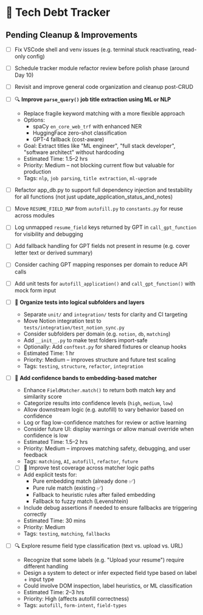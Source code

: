 # 🧹 Tech Debt Tracker

## Pending Cleanup & Improvements

- [ ] Fix VSCode shell and venv issues (e.g. terminal stuck reactivating, read-only config)
- [ ] Schedule tracker module refactor review before polish phase (around Day 10)
- [ ] Revisit and improve general code organization and cleanup post-CRUD

- [ ] 🔍 **Improve `parse_query()` job title extraction using ML or NLP**
  - Replace fragile keyword matching with a more flexible approach
  - Options:
    - spaCy `en_core_web_trf` with enhanced NER
    - HuggingFace zero-shot classification
    - GPT-4 fallback (cost-aware)
  - Goal: Extract titles like "ML engineer", "full stack developer", "software architect" without hardcoding
  - Estimated Time: 1.5–2 hrs
  - Priority: Medium – not blocking current flow but valuable for production
  - Tags: `nlp`, `job parsing`, `title extraction`, `ml-upgrade`

- [ ] Refactor app_db.py to support full dependency injection and testability for all functions (not just update_application_status_and_notes)
- [ ] Move `RESUME_FIELD_MAP` from `autofill.py` to `constants.py` for reuse across modules
- [ ] Log unmapped `resume_field` keys returned by GPT in `call_gpt_function` for visibility and debugging
- [ ] Add fallback handling for GPT fields not present in resume (e.g. cover letter text or derived summary)
- [ ] Consider caching GPT mapping responses per domain to reduce API calls
- [ ] Add unit tests for `autofill_application()` and `call_gpt_function()` with mock form input

- [ ] 📁 **Organize tests into logical subfolders and layers**
  - Separate `unit/` and `integration/` tests for clarity and CI targeting
  - Move Notion integration test to `tests/integration/test_notion_sync.py`
  - Consider subfolders per domain (e.g. `notion`, `db`, `matching`)
  - Add `__init__.py` to make test folders import-safe
  - Optionally: Add `conftest.py` for shared fixtures or cleanup hooks
  - Estimated Time: 1 hr
  - Priority: Medium – improves structure and future test scaling
  - Tags: `testing`, `structure`, `refactor`, `integration`


- [ ] 🧠 **Add confidence bands to embedding-based matcher**
  - Enhance `FieldMatcher.match()` to return both match key and similarity score
  - Categorize results into confidence levels (`high`, `medium`, `low`)
  - Allow downstream logic (e.g. autofill) to vary behavior based on confidence
  - Log or flag low-confidence matches for review or active learning
  - Consider future UI: display warnings or allow manual override when confidence is low
  - Estimated Time: 1.5–2 hrs
  - Priority: Medium – improves matching safety, debugging, and user feedback
  - Tags: `matching`, `AI`, `autofill`, `refactor`, `future`

  - [ ] 🧪 Improve test coverage across matcher logic paths
  - Add explicit tests for:
    - Pure embedding match (already done ✅)
    - Pure rule match (existing ✅)
    - Fallback to heuristic rules after failed embedding
    - Fallback to fuzzy match (Levenshtein)
  - Include debug assertions if needed to ensure fallbacks are triggering correctly
  - Estimated Time: 30 mins
  - Priority: Medium
  - Tags: `testing`, `matching`, `fallbacks`
  
- [ ] 🔍 Explore resume field type classification (text vs. upload vs. URL)
  - Recognize that some labels (e.g. "Upload your resume") require different handling
  - Design a system to detect or infer expected field type based on label + input type
  - Could involve DOM inspection, label heuristics, or ML classification
  - Estimated Time: 2–3 hrs
  - Priority: High (affects autofill correctness)
  - Tags: `autofill`, `form-intent`, `field-types`